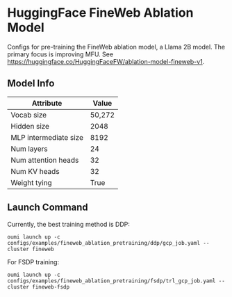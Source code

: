 # HuggingFace FineWeb Ablation Model

Configs for pre-training the FineWeb ablation model, a Llama 2B model. The primary focus
is improving MFU. See https://huggingface.co/HuggingFaceFW/ablation-model-fineweb-v1.

## Model Info

| Attribute | Value |
|--|--|
| Vocab size | 50,272 |
| Hidden size | 2048 |
| MLP intermediate size | 8192 |
| Num layers | 24 |
| Num attention heads | 32 |
| Num KV heads | 32 |
| Weight tying | True |

## Launch Command

Currently, the best training method is DDP:
```shell
oumi launch up -c configs/examples/fineweb_ablation_pretraining/ddp/gcp_job.yaml --cluster fineweb
```

For FSDP training:
```shell
oumi launch up -c configs/examples/fineweb_ablation_pretraining/fsdp/trl_gcp_job.yaml --cluster fineweb-fsdp
```
